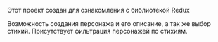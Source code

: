 Этот проект создан для ознакомления с библиотекой Redux

Возможность создания персонажа и его описание, а так же выбор стихий.
Присутствует фильтрация персонажей по стихиям.